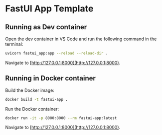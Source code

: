 # FastUI App Template

## Running as Dev container

Open the dev container in VS Code and run the following command in the terminal:

```bash
uvicorn fastui_app:app --reload --reload-dir .
```

Navigate to [http://127.0.0.1:8000](http://127.0.0.1:8000).

## Running in Docker container

Build the Docker image:

```bash
docker build -t fastui-app .
```

Run the Docker container:

```bash
docker run -it -p 8000:8000 --rm fastui-app:latest
```
Navigate to [http://127.0.0.1:8000](http://127.0.0.1:8000).
